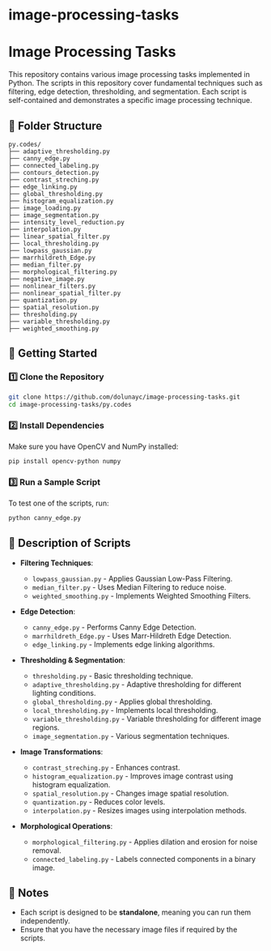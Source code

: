 # image-processing-tasks

# Image Processing Tasks

This repository contains various image processing tasks implemented in Python. The scripts in this repository cover fundamental techniques such as filtering, edge detection, thresholding, and segmentation. Each script is self-contained and demonstrates a specific image processing technique.

## 📂 Folder Structure
```
py.codes/
├── adaptive_thresholding.py
├── canny_edge.py
├── connected_labeling.py
├── contours_detection.py
├── contrast_streching.py
├── edge_linking.py
├── global_thresholding.py
├── histogram_equalization.py
├── image_loading.py
├── image_segmentation.py
├── intensity_level_reduction.py
├── interpolation.py
├── linear_spatial_filter.py
├── local_thresholding.py
├── lowpass_gaussian.py
├── marrhildreth_Edge.py
├── median_filter.py
├── morphological_filtering.py
├── negative_image.py
├── nonlinear_filters.py
├── nonlinear_spatial_filter.py
├── quantization.py
├── spatial_resolution.py
├── thresholding.py
├── variable_thresholding.py
├── weighted_smoothing.py
```

## 🚀 Getting Started

### 1️⃣ Clone the Repository
```sh
git clone https://github.com/dolunayc/image-processing-tasks.git
cd image-processing-tasks/py.codes
```

### 2️⃣ Install Dependencies
Make sure you have OpenCV and NumPy installed:
```sh
pip install opencv-python numpy
```

### 3️⃣ Run a Sample Script
To test one of the scripts, run:
```sh
python canny_edge.py
```

## 📜 Description of Scripts
- **Filtering Techniques**:
  - `lowpass_gaussian.py` - Applies Gaussian Low-Pass Filtering.
  - `median_filter.py` - Uses Median Filtering to reduce noise.
  - `weighted_smoothing.py` - Implements Weighted Smoothing Filters.
  
- **Edge Detection**:
  - `canny_edge.py` - Performs Canny Edge Detection.
  - `marrhildreth_Edge.py` - Uses Marr-Hildreth Edge Detection.
  - `edge_linking.py` - Implements edge linking algorithms.

- **Thresholding & Segmentation**:
  - `thresholding.py` - Basic thresholding technique.
  - `adaptive_thresholding.py` - Adaptive thresholding for different lighting conditions.
  - `global_thresholding.py` - Applies global thresholding.
  - `local_thresholding.py` - Implements local thresholding.
  - `variable_thresholding.py` - Variable thresholding for different image regions.
  - `image_segmentation.py` - Various segmentation techniques.

- **Image Transformations**:
  - `contrast_streching.py` - Enhances contrast.
  - `histogram_equalization.py` - Improves image contrast using histogram equalization.
  - `spatial_resolution.py` - Changes image spatial resolution.
  - `quantization.py` - Reduces color levels.
  - `interpolation.py` - Resizes images using interpolation methods.

- **Morphological Operations**:
  - `morphological_filtering.py` - Applies dilation and erosion for noise removal.
  - `connected_labeling.py` - Labels connected components in a binary image.

## 📝 Notes
- Each script is designed to be **standalone**, meaning you can run them independently.
- Ensure that you have the necessary image files if required by the scripts.

